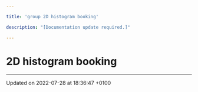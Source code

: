 ```yaml
---

title: 'group 2D histogram booking'

description: "[Documentation update required.]"

---
```


# 2D histogram booking








-------------------------------

Updated on 2022-07-28 at 18:36:47 +0100
